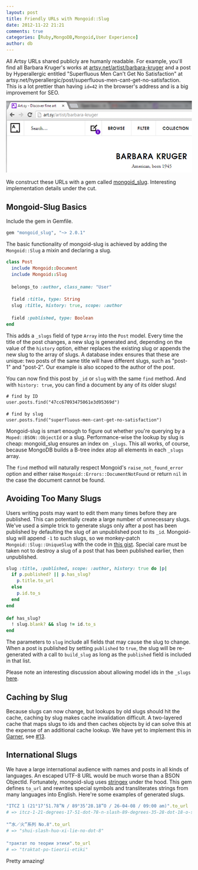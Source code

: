 ```yaml
---
layout: post
title: Friendly URLs with Mongoid::Slug
date: 2012-11-22 21:21
comments: true
categories: [Ruby,MongoDB,Mongoid,User Experience]
author: db
---
```

All Artsy URLs shared publicly are humanly readable. For example, you'll find all Barbara Kruger's works at [artsy.net/artist/barbara-kruger](https://artsy.net/artist/barbara-kruger) and a post by Hyperallergic entitled "Superfluous Men Can't Get No Satisfaction" at artsy.net/hyperallergic/post/superfluous-men-cant-get-no-satisfaction. This is a lot prettier than having `id=42` in the browser's address and is a big improvement for SEO.

<img src="/images/2012-11-22-friendly-urls-with-mongoid-slug/barbara-kruger.png">

We construct these URLs with a gem called [mongoid_slug](https://github.com/digitalplaywright/mongoid-slug). Interesting implementation details under the cut.

<!-- more -->

Mongoid-Slug Basics
-------------------

Include the gem in Gemfile.

``` ruby Gemfile
gem "mongoid_slug", "~> 2.0.1"
```

The basic functionality of mongoid-slug is achieved by adding the `Mongoid::Slug` a mixin and declaring a slug.

``` ruby post.rb
class Post
  include Mongoid::Document
  include Mongoid::Slug

  belongs_to :author, class_name: "User"

  field :title, type: String
  slug :title, history: true, scope: :author

  field :published, type: Boolean
end
```

This adds a `_slugs` field of type `Array` into the `Post` model. Every time the title of the post changes, a new slug is generated and, depending on the value of the `history` option, either replaces the existing slug or appends the new slug to the array of slugs. A database index ensures that these are unique: two posts of the same title will have different slugs, such as "post-1" and "post-2". Our example is also scoped to the author of the post.

You can now find this post by `_id` or `slug` with the same `find` method. And with `history: true`, you can find a document by any of its older slugs!

```
# find by ID
user.posts.find("47cc67093475061e3d95369d")

# find by slug
user.posts.find("superfluous-men-cant-get-no-satisfaction")
```

Mongoid-slug is smart enough to figure out whether you're querying by a `Moped::BSON::ObjectId` or a slug. Performance-wise the lookup by slug is cheap: mongoid_slug ensures an index on `_slugs`. This all works, of course, because MongoDB builds a B-tree index atop all elements in each `_slugs` array.

The `find` method will naturally respect Mongoid's `raise_not_found_error` option and either raise `Mongoid::Errors::DocumentNotFound` or return `nil` in the case the document cannot be found.

Avoiding Too Many Slugs
-----------------------

Users writing posts may want to edit them many times before they are published. This can potentially create a large number of unnecessary slugs. We've used a simple trick to generate slugs only after a post has been published by defaulting the slug of an unpublished post to its `_id`. Mongoid-slug will append `-1` to such slugs, so we monkey-patch `Mongoid::Slug::UniqueSlug` with the code in [this gist](https://gist.github.com/4131766). Special care must be taken not to destroy a slug of a post that has been published earlier, then unpublished.

``` ruby
slug :title, :published, scope: :author, history: true do |p|
  if p.published? || p.has_slug?
    p.title.to_url
  else
    p.id.to_s
  end
end

def has_slug?
  ! slug.blank? && slug != id.to_s
end
```

The parameters to `slug` include all fields that may cause the slug to change. When a post is published by setting `published` to `true`, the slug will be re-generated with a call to `build_slug` as long as the `published` field is included in that list.

Please note an interesting discussion about allowing model ids in the `_slugs` [here](https://github.com/digitalplaywright/mongoid-slug/pull/91).

Caching by Slug
---------------

Because slugs can now change, but lookups by old slugs should hit the cache, caching by slug makes cache invalidation difficult. A two-layered cache that maps slugs to ids and then caches objects by id can solve this at the expense of an additional cache lookup. We have yet to implement this in [Garner](https://github.com/artsy/garner), see [#13](https://github.com/artsy/garner/issues/13).

International Slugs
-------------------

We have a large international audience with names and posts in all kinds of languages. An escaped UTF-8 URL would be much worse than a BSON ObjectId. Fortunately, mongoid-slug uses [stringex](https://github.com/rsl/stringex) under the hood. This gem defines `to_url` and rewrites special symbols and transliterates strings from many languages into English. Here're some examples of generated slugs.

``` ruby
"ITCZ 1 (21°17ʼ51.78”N / 89°35ʼ28.18”O / 26-04-08 / 09:00 am)".to_url
# => itcz-1-21-degrees-17-51-dot-78-n-slash-89-degrees-35-28-dot-18-o-slash-26-04-08-slash-09-00-am

"“水／火”系列 No.8".to_url
# => "shui-slash-huo-xi-lie-no-dot-8"

"трактат по теории этики".to_url
# => "traktat-po-tieorii-etiki"
```

Pretty amazing!
